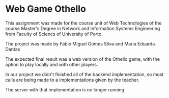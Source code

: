 # Web Game Othello

This assignment was made for the course unit of Web Technologies of the course Master's Degree in Network and Information Systems Engineering from Faculty of Sciencs
of University of Porto.

The project was made by Fábio Miguel Gomes Silva and Maria Eduarda Dantas

The expected final result was a web version of the Othello game, with the option to play locally and with other players.

In our project we didn't finished all of the backend implementation, so most calls are being made to a implementations given by the teacher.

The server with that implementation is no longer running
